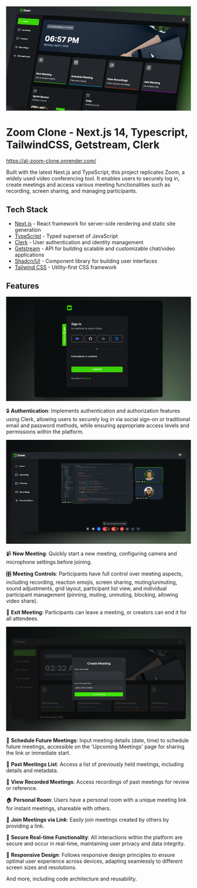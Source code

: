 <div align="center">
  <br />
    <a href="https://al-zoom-clone.onrender.com/" target="_blank">
      <img src="./docs/readme/images/main.png" alt="Project Banner">
    </a>
  <br />
  </div>

# Zoom Clone - Next.js 14, Typescript, TailwindCSS, Getstream, Clerk

https://al-zoom-clone.onrender.com/

Built with the latest Next.js and TypeScript, this project replicates Zoom, a widely used video conferencing tool. It enables users to securely log in, create meetings and access various meeting functionalities such as recording, screen sharing, and managing participants.

## Tech Stack

- [Next.js](https://nextjs.org/) - React framework for server-side rendering and static site generation
- [TypeScript](https://www.typescriptlang.org/) - Typed superset of JavaScript
- [Clerk](https://clerk.dev/) - User authentication and identity management
- [Getstream](https://getstream.io/) - API for building scalable and customizable chat/video applications
- [Shadcn/UI](https://shadcn.com/ui) - Component library for building user interfaces
- [Tailwind CSS](https://tailwindcss.com/) - Utility-first CSS framework

## Features

<img src='./docs/readme/images/login.png'>

🔒 **Authentication**: Implements authentication and authorization features using Clerk, allowing users to securely log in via social sign-on or traditional email and password methods, while ensuring appropriate access levels and permissions within the platform.

<img src='./docs/readme/images/meeting.png'>

📹 **New Meeting**: Quickly start a new meeting, configuring camera and microphone settings before joining.

🎛️ **Meeting Controls**: Participants have full control over meeting aspects, including recording, reaction emojis, screen sharing, muting/unmuting, sound adjustments, grid layout, participant list view, and individual participant management (pinning, muting, unmuting, blocking, allowing video share).

🚪 **Exit Meeting**: Participants can leave a meeting, or creators can end it for all attendees.

<img src='./docs/readme/images/new.png'>

📅 **Schedule Future Meetings**: Input meeting details (date, time) to schedule future meetings, accessible on the 'Upcoming Meetings' page for sharing the link or immediate start.

📜 **Past Meetings List**: Access a list of previously held meetings, including details and metadata.

📼 **View Recorded Meetings**: Access recordings of past meetings for review or reference.

🏠 **Personal Room**: Users have a personal room with a unique meeting link for instant meetings, shareable with others.

🔗 **Join Meetings via Link**: Easily join meetings created by others by providing a link.

🔐 **Secure Real-time Functionality**: All interactions within the platform are secure and occur in real-time, maintaining user privacy and data integrity.

📱 **Responsive Design**: Follows responsive design principles to ensure optimal user experience across devices, adapting seamlessly to different screen sizes and resolutions.

And more, including code architecture and reusability.




